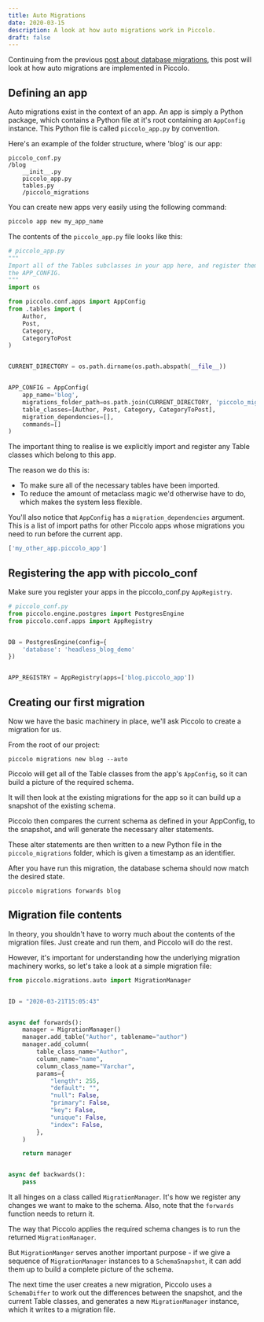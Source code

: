 ```yaml
---
title: Auto Migrations
date: 2020-03-15
description: A look at how auto migrations work in Piccolo.
draft: false
---
```


Continuing from the previous [post about database migrations](/blog/database-migrations/), this post will look at how auto migrations are implemented in Piccolo.

## Defining an app

Auto migrations exist in the context of an app. An app is simply a Python package, which contains a Python file at it's root containing an `AppConfig` instance. This Python file is called `piccolo_app.py` by convention.

Here's an example of the folder structure, where 'blog' is our app:

```
piccolo_conf.py
/blog
    __init__.py
    piccolo_app.py
    tables.py
    /piccolo_migrations

```

You can create new apps very easily using the following command:

```bash
piccolo app new my_app_name
```

The contents of the `piccolo_app.py` file looks like this:

```python
# piccolo_app.py
"""
Import all of the Tables subclasses in your app here, and register them with
the APP_CONFIG.
"""
import os

from piccolo.conf.apps import AppConfig
from .tables import (
    Author,
    Post,
    Category,
    CategoryToPost
)


CURRENT_DIRECTORY = os.path.dirname(os.path.abspath(__file__))


APP_CONFIG = AppConfig(
    app_name='blog',
    migrations_folder_path=os.path.join(CURRENT_DIRECTORY, 'piccolo_migrations'),
    table_classes=[Author, Post, Category, CategoryToPost],
    migration_dependencies=[],
    commands=[]
)
```

The important thing to realise is we explicitly import and register any Table
classes which belong to this app.

The reason we do this is:

 * To make sure all of the necessary tables have been imported.
 * To reduce the amount of metaclass magic we'd otherwise have to do, which makes the system less flexible.

You'll also notice that `AppConfig` has a `migration_dependencies` argument. This is a list of import paths for other Piccolo apps whose migrations you need to run before the current app.

```python
['my_other_app.piccolo_app']
```

## Registering the app with piccolo_conf

Make sure you register your apps in the piccolo_conf.py `AppRegistry`.

```python
# piccolo_conf.py
from piccolo.engine.postgres import PostgresEngine
from piccolo.conf.apps import AppRegistry


DB = PostgresEngine(config={
    'database': 'headless_blog_demo'
})


APP_REGISTRY = AppRegistry(apps=['blog.piccolo_app'])

```

## Creating our first migration

Now we have the basic machinery in place, we'll ask Piccolo to create a migration for us.

From the root of our project:

```
piccolo migrations new blog --auto
```

Piccolo will get all of the Table classes from the app's `AppConfig`, so it can build a picture of the required schema.

It will then look at the existing migrations for the app so it can build up a snapshot of the existing schema.

Piccolo then compares the current schema as defined in your AppConfig, to the snapshot, and will generate the necessary alter statements.

These alter statements are then written to a new Python file in the `piccolo_migrations` folder, which is given a timestamp as an identifier.

After you have run this migration, the database schema should now match the desired state.

```
piccolo migrations forwards blog
```

## Migration file contents

In theory, you shouldn't have to worry much about the contents of the migration files. Just create and run them, and Piccolo will do the rest.

However, it's important for understanding how the underlying migration machinery works, so let's take a look at a simple migration file:

```python
from piccolo.migrations.auto import MigrationManager


ID = "2020-03-21T15:05:43"


async def forwards():
    manager = MigrationManager()
    manager.add_table("Author", tablename="author")
    manager.add_column(
        table_class_name="Author",
        column_name="name",
        column_class_name="Varchar",
        params={
            "length": 255,
            "default": "",
            "null": False,
            "primary": False,
            "key": False,
            "unique": False,
            "index": False,
        },
    )

    return manager


async def backwards():
    pass
```

It all hinges on a class called `MigrationManager`. It's how we register any changes we want to make to the schema. Also, note that the `forwards` function needs to return it.

The way that Piccolo applies the required schema changes is to run the returned `MigrationManager`.

But `MigrationManger` serves another important purpose - if we give a sequence of `MigrationManager` instances to a `SchemaSnapshot`, it can add them up to build a complete picture of the schema.

The next time the user creates a new migration, Piccolo uses a `SchemaDiffer` to work out the differences between the snapshot, and the current Table classes, and generates a new `MigrationManager` instance, which it writes to a migration file.
